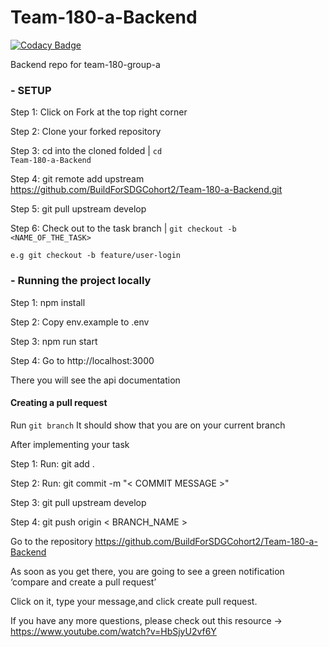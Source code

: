 # Team-180-a-Backend

[![Codacy Badge](https://api.codacy.com/project/badge/Grade/9986e88a8ac54816bd86b925fde8c2ac)](https://app.codacy.com/gh/BuildForSDGCohort2/Team-180-a-Backend?utm_source=github.com&utm_medium=referral&utm_content=BuildForSDGCohort2/Team-180-a-Backend&utm_campaign=Badge_Grade_Settings)

Backend repo for team-180-group-a


### - SETUP

Step 1: Click on Fork at the top right corner

Step 2: Clone your forked repository

Step 3: cd into the cloned folded | <code>cd Team-180-a-Backend</code>

Step 4: git remote add upstream https://github.com/BuildForSDGCohort2/Team-180-a-Backend.git

Step 5: git pull upstream develop

Step 6: Check out to the task branch | <code>git checkout -b <NAME_OF_THE_TASK></code>

<code>e.g git checkout -b feature/user-login</code>


### - Running the project locally

Step 1: npm install

Step 2: Copy env.example to .env

Step 3: npm run start

Step 4: Go to http://localhost:3000

There you will see the api documentation

#### Creating a pull request
Run <code>git branch</code> It should show that you are on your current branch

After implementing your task

Step 1: Run: git add .

Step 2: Run: git commit -m "< COMMIT MESSAGE >"

Step 3: git pull upstream develop

Step 4: git push origin < BRANCH_NAME >

Go to the repository https://github.com/BuildForSDGCohort2/Team-180-a-Backend

As soon as you get there, you are going to see a green notification ‘compare and create a pull request’

Click on it, type your message,and click create pull request.

If you have any more questions, please check out this resource -> https://www.youtube.com/watch?v=HbSjyU2vf6Y
